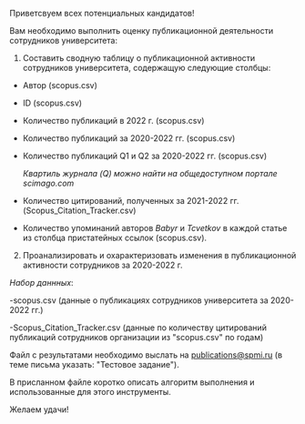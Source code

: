 Приветсвуем всех потенциальных кандидатов!

Вам необходимо выполнить оценку публикационной деятельности сотрудников университета:

1) Составить сводную таблицу о публикационной активности сотрудников университета, содержащую следующие столбцы:

- Автор (scopus.csv)

- ID (scopus.csv)

- Количество публикаций в 2022 г. (scopus.csv)

- Количество публикаций за 2020-2022 гг. (scopus.csv)

- Количество публикаций Q1 и Q2 за 2020-2022 гг. (scopus.csv) 

  *Квартиль журнала (Q) можно найти на общедоступном портале scimago.com*

- Количество цитирований, полученных за 2021-2022 гг. (Scopus_Citation_Tracker.csv)

- Количество упоминаний авторов *Babyr* и *Tcvetkov* в каждой статье из столбца пристатейных ссылок (scopus.csv).

2) Проанализировать и охарактеризовать изменения в публикационной активности сотрудников за 2020-2022 г.

*Набор даннных*:
 
  -scopus.csv (данные о публикациях сотрудников университета за 2020-2022 гг.)

  -Scopus_Citation_Tracker.csv (данные по количеству цитирований публикаций сотрудников организации из "scopus.csv" по годам)

Файл с результатами необходимо выслать на publications@spmi.ru (в теме письма указать: "Тестовое задание"). 

В присланном файле коротко описать алгоритм выполнения и использованные для этого инструменты. 

Желаем удачи!
